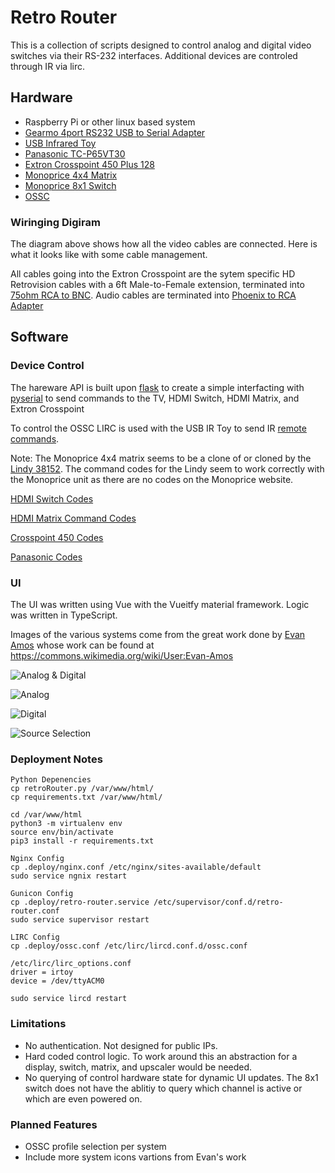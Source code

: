 # Retro Router #

This is a collection of scripts designed to control analog and digital video switches via their RS-232 interfaces. Additional devices are controled through IR via lirc.

## Hardware ##

* Raspberry Pi or other linux based system
* [Gearmo 4port RS232 USB to Serial Adapter](https://www.gearmo.com/shop/professional-4-port-rs232-usb-to-serial-adapter-gm-ftdi4x/)
* [USB Infrared Toy](http://dangerousprototypes.com/docs/USB_Infrared_Toy)
* [Panasonic TC-P65VT30](https://shop.panasonic.com/support-only/TC-P65VT30.html)
* [Extron Crosspoint 450 Plus 128](https://www.extron.com/product/crosspoint450plus128)
* [Monoprice 4x4 Matrix](https://www.monoprice.com/product?c_id=101&cp_id=10113&cs_id=1011310&p_id=15378&seq=1&format=2)
* [Monoprice 8x1 Switch](https://www.monoprice.com/product?c_id=101&cp_id=10110&cs_id=1011002&p_id=4067&seq=1&format=2)
* [OSSC](http://junkerhq.net/xrgb/index.php?title=OSSC)

### Wiringing Digiram ###

The diagram above shows how all the video cables are connected. Here is what it looks like with some cable management.

All cables going into the Extron Crosspoint are the sytem specific HD Retrovision cables with a 6ft Male-to-Female extension, terminated into [75ohm RCA to BNC](https://www.digikey.com/product-detail/en/cinch-connectivity-solutions-aim-cambridge/CPAD517/J10099-ND/414256). Audio cables are terminated into [Phoenix to RCA Adapter](https://db-electronics.ca/2018/04/23/open-source-extron-phoenix-audio-adapter-pcbs/)

## Software ##

### Device Control ###

The hareware API is built upon [flask](http://flask.pocoo.org/) to create a simple interfacting with [pyserial](https://github.com/pyserial/pyserial) to send commands to the TV, HDMI Switch, HDMI Matrix, and Extron Crosspoint

To control the OSSC LIRC is used with the USB IR Toy to send IR [remote commands](http://junkerhq.net/xrgb/index.php?title=OSSC_LIRC_Script).

Note: The Monoprice 4x4 matrix seems to be a clone of or cloned by the [Lindy 38152](https://www.lindy-international.com/4x4-HDMI-1-4-10-2G-Matrix-Switch.htm?websale8=ld0101.ld020102&pi=38152). The command codes for the Lindy seem to work correctly with the Monoprice unit as there are no codes on the Monoprice website.

[HDMI Switch Codes](https://web.archive.org/web/20170918094448/http://support.monoprice.com/link/portal/41053/41056/Article/233/What-are-the-RS-232-commands-for-the-8X1-Enhanced-Powered-HDMI-Switcher-w-Remote-PID-4067)

[HDMI Matrix Command Codes](/docs/1459947591Command_codes_for_LINDY_38152.pdf) 

[Crosspoint 450 Codes](/docs/XP_Plus_MAV_D.pdf)

[Panasonic Codes](/docs/RS232C_terminal_codes_consumer_Plasma.pdf)

### UI ###

The UI was written using Vue with the Vueitfy material framework. Logic was written in TypeScript.

Images of the various systems come from the great work done by [Evan Amos](https://twitter.com/VanamoMedia) whose work can be found at https://commons.wikimedia.org/wiki/User:Evan-Amos

![Analog & Digital](/docs/analog_and_digital_video.png)

![Analog](/docs/analog_only.png)

![Digital](/docs/digital_only.png)

![Source Selection](/docs/source_selection.png)

### Deployment Notes ###

``` 
Python Depenencies
cp retroRouter.py /var/www/html/
cp requirements.txt /var/www/html/

cd /var/www/html
python3 -m virtualenv env
source env/bin/activate
pip3 install -r requirements.txt
```

```
Nginx Config
cp .deploy/nginx.conf /etc/nginx/sites-available/default 
sudo service ngnix restart
```

```
Gunicon Config
cp .deploy/retro-router.service /etc/supervisor/conf.d/retro-router.conf
sudo service supervisor restart
```

```
LIRC Config
cp .deploy/ossc.conf /etc/lirc/lircd.conf.d/ossc.conf

/etc/lirc/lirc_options.conf
driver = irtoy
device = /dev/ttyACM0

sudo service lircd restart
```

### Limitations ###
* No authentication. Not designed for public IPs.
* Hard coded control logic. To work around this an abstraction for a display, switch, matrix, and upscaler would be needed.
* No querying of control hardware state for dynamic UI updates. The 8x1 switch does not have the ablitiy to query which channel is active or which are even powered on.

### Planned Features ###
* OSSC profile selection per system
* Include more system icons vartions from Evan's work